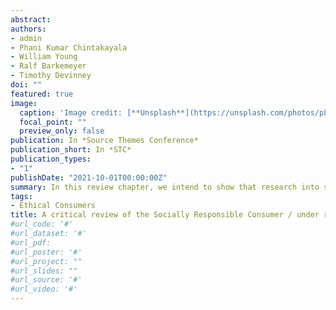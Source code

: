 ```yaml
---
abstract:  
authors:
- admin
- Phani Kumar Chintakayala
- William Young
- Ralf Barkemeyer 
- Timothy Devinney
doi: ""
featured: true
image:
  caption: 'Image credit: [**Unsplash**](https://unsplash.com/photos/pLCdAaMFLTE)'
  focal_point: ""
  preview_only: false
publication: In *Source Themes Conference*
publication_short: In *STC*
publication_types:
- "1"
publishDate: "2021-10-01T00:00:00Z"
summary: In this review chapter, we intend to show that research into socially responsible consumption would benefit from a wider  understanding of a collection of behavioural drivers underlying socially responsible consumption. This offers a starting-point to reflect on the myth of socially responsible consumers, which is to determine whether it is still legitimate to regard people who are motivated by multiple drivers in their socially responsible behaviours as actually being socially responsible.
tags:
- Ethical Consumers
title: A critical review of the Socially Responsible Consumer / under review
#url_code: '#'
#url_dataset: '#'
#url_pdf: 
#url_poster: '#'
#url_project: ""
#url_slides: ""
#url_source: '#'
#url_video: '#'
---
```


